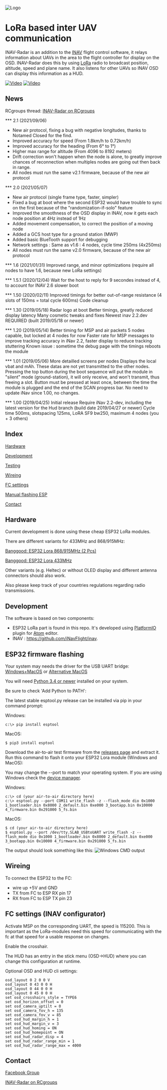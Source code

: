 ![Logo](https://github.com/mistyk/inavradar-ESP32/raw/master/docs/logo.png)

# LoRa based inter UAV communication

INAV-Radar is an addition to the [INAV](https://github.com/iNavFlight/inav) flight control software, it relays information about UAVs in the area to the flight controller for display on the OSD. INAV-Radar does this by using [LoRa](https://en.wikipedia.org/wiki/LoRa) radio to broadcast position, altitude, speed and plane name. It also listens for other UAVs so INAV OSD  can display this information as a HUD.

[![Video](https://github.com/mistyk/inavradar-ESP32/raw/master/docs/video.png)](https://www.youtube.com/watch?v=7ww0YOGN7F0)
[![Video](https://github.com/Pairan/ESP32-INAV-Radar/raw/master/assets/inav-radar-teaser.png)](https://youtu.be/7XJ1eJVgmeg)

## News

RCgroups thread: [INAV-Radar on RCgroups](https://www.rcgroups.com/forums/showthread.php?3304673-iNav-Radar-ESP32-LoRa-modems)

*** 2.1 (2021/09/06)
- New air protocol, fixing a bug with negative longitudes, thanks to Notamed Closed for the find. 
- Improved accuracy for speed (From 1.8km/h to 0.72km/h)
- Improved accuracy for the heading (From 6° to 1°)
- Higher max range for altitude (From 4096 to 8192 meters)
- Drift correction won't happen when the node is alone, to greatly improve chances of reconnection when multiples nodes are going out then back in range.
- All nodes must run the same v2.1 firmware, because of the new air protocol

*** 2.0 (2021/05/07)
- New air protocol (single frame type, faster, simpler)
- Fixed a bug at boot where the second ESP32 would have trouble to sync on the first because of the "randomization-if-solo" feature
- Improved the smoothness of the OSD display in INAV, now it gets each node position at 4Hz instead of 1Hz
- Added movement compensation, to correct the position of a moving node
- Added a GCS host type for a ground station (MWP)
- Added basic BlueTooth support for debugging
- Network settings : Same as v1.6 : 4 nodes, cycle time 250ms (4x250ms)
- All nodes must run the same v2.0 firmware, because of the new air protocol

*** 1.6 (2021/01/31)
Improved range, and minor optimizations (require all nodes to have 1.6, because new LoRa settings)

*** 1.5.1 (2020/12/04)
Wait for the host to reply for 9 secondes instead of 4, to account for INAV 2.6 slower boot

*** 1.50 (2020/02/11)
Improved timings for better out-of-range resistance (4 slots of 150ms = total cycle 600ms)
Code cleanup

*** 1.30 (2019/05/18)
Radar logo at boot
Better timings, greatly reduced display latency
Many cosmetic tweaks and fixes
Newest inav 2.2.dev REQUIRED (built 2019/05/18 or newer)

*** 1.20 (2019/05/14)
Better timing for MSP and air packets
5 nodes capable, but locked at 4 nodes for now
Faster rate for MSP messages to improve tracking accuracy
in iNav 2.2, faster display to reduce tracking stuttering
Known issue : sometime the debug page with the timings
reboots the module

*** 1.01 (2019/05/06)
More detailled screens per nodes
Displays the local vbat and mAh. These datas are not yet transmitted to the other nodes.
Pressing the top button during the boot sequence will put the module in "silent" mode (ground-station), it will only receive, and won't transmit, thus freeing a slot. Button must be pressed at least once, between the time the module is plugged and the end of the SCAN progress bar.
No need to update iNav since 1.00, no changes.

*** 1.00 (2019/04/25)
Initial release
Require iNav 2.2-dev, including the latest version for the Hud branch (build date 2019/04/27 or newer)
Cycle time 500ms, slotspacing 125ms, LoRA SF9 bw250, maximum 4 nodes (you + 3 others)

## Index

[Hardware](#hardware)

[Development](#development)

[Testing](#testing)

[Wireing](#Wireing)

[FC settings](#FC-settings)

[Manual flashing ESP](#manual)

[Contact](#contact)

## Hardware

Current development is done using these cheap ESP32 LoRa modules.

There are different variants for 433MHz and 868/915MHz:

[Banggood: ESP32 Lora 868/915MHz (2 Pcs)](http://bit.ly/inav-radar-lora32)

[Banggood: ESP32 Lora 433MHz](http://bit.ly/inav-radar-lora32-433)

Other variants (e.g. Heltec) or without OLED display and different antenna connectors should also work.

Also please keep track of your countries regulations regarding radio transmissions.

## Development

The software is based on two components:
- ESP32 LoRa part is found in this repo.
It's developed using [PlatformIO](https://platformio.org/) plugin for [Atom](https://atom.io/) editor.
- INAV : https://github.com/iNavFlight/inav.

## ESP32 firmware flashing

Your system may needs the driver for the USB UART bridge:
[Windows+MacOS](https://www.silabs.com/products/development-tools/software/usb-to-uart-bridge-vcp-drivers)
 or [Alternative MacOS](https://github.com/adrianmihalko/ch340g-ch34g-ch34x-mac-os-x-driver)

You will need [Python 3.4 or newer](https://www.python.org/downloads/) installed on your system.

Be sure to check 'Add Python to PATH':

The latest stable esptool.py release can be installed via pip in your command prompt:

Windows:
```
c:\> pip install esptool
```

MacOS:
```
$ pip3 install esptool
```

Download the air-to-air test firmware from the [releases page](https://www.dropbox.com/sh/0740du809y4liqe/AAD-bmQUqqSrfKlIDKxQgIcSa?dl=0)
and extract it. Run this command to flash it onto your ESP32 Lora module (Windows and MacOS):

You may change the --port to match your operating system. If you are using Windows check the [device manager](https://github.com/mistyk/inavradar-ESP32/raw/master/docs/devManager.PNG).

Windows:
```
c:\> cd (your air-to-air directory here)
c:\> esptool.py --port COM11 write_flash -z --flash_mode dio 0x1000 1_bootloader.bin 0x8000 2_default.bin 0xe000 3_bootapp.bin 0x10000 4_firmware.bin 0x291000 5_fs.bin
```

MacOS:
```
$ cd (your air-to-air directory here)
$ esptool.py --port /dev/tty.SLAB_USBtoUART write_flash -z --flash_mode dio 0x1000 1_bootloader.bin 0x8000 2_default.bin 0xe000 3_bootapp.bin 0x10000 4_firmware.bin 0x291000 5_fs.bin

```

The output should look something like this:
![Windows CMD output](https://github.com/mistyk/inavradar-ESP32/raw/master/docs/cmd.PNG)


## Wireing

To connect the ESP32 to the FC:
- wire up +5V and GND
- TX from FC to ESP RX pin 17
- RX from FC to ESP TX pin 23

## FC settings (INAV configurator)

Activate MSP on the corresponding UART, the speed is 115200. This is important as the LoRa-modules need this speed for communicating with the fc at that speed for a usable response on changes.

Enable the crosshair.

The HUD has an entry in the stick menu (OSD->HUD) where you can change this configuration at runtime.

Optional OSD and HUD cli settings:
```
osd_layout 0 2 0 0 V       
osd_layout 0 43 0 0 H      
osd_layout 0 44 0 0 H      
osd_layout 0 45 0 0 H 
set osd_crosshairs_style = TYPE6
set osd_horizon_offset = 0
set osd_camera_uptilt = 0
set osd_camera_fov_h = 135
set osd_camera_fov_v = 85
set osd_hud_margin_h = 1
set osd_hud_margin_v = 3
set osd_hud_homing = ON
set osd_hud_homepoint = ON
set osd_hud_radar_disp = 4
set osd_hud_radar_range_min = 1
set osd_hud_radar_range_max = 4000
```

## Contact

[Facebook Group](https://www.facebook.com/groups/360607501179901/)

[INAV-Radar on RCgroups](https://www.rcgroups.com/forums/showthread.php?3304673-iNav-Radar-ESP32-LoRa-modems)




